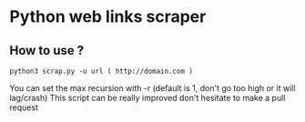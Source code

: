 # Python web links scraper

## How to use ?

	python3 scrap.py -u url ( http://domain.com )

You can set the max recursion with -r (default is 1, don't go too high or it will lag/crash)
This script can be really improved don't hesitate to make a pull request